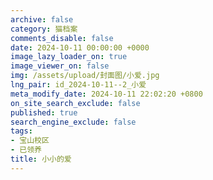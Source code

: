 ```yaml
---
archive: false
category: 猫档案
comments_disable: false
date: 2024-10-11 00:00:00 +0000
image_lazy_loader_on: true
image_viewer_on: false
img: /assets/upload/封面图/小爱.jpg
lng_pair: id_2024-10-11--2_小爱
meta_modify_date: 2024-10-11 22:02:20 +0800
on_site_search_exclude: false
published: true
search_engine_exclude: false
tags:
- 宝山校区
- 已领养
title: 小小的爱
---
```

